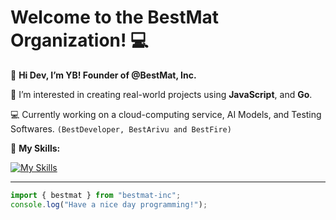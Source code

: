 # Welcome to the BestMat Organization! 💻
👋 **Hi Dev, I’m YB! Founder of @BestMat, Inc.**

👀 I’m interested in creating real-world projects using **JavaScript**, and **Go**.

💻 Currently working on a cloud-computing service, AI Models, and Testing Softwares. 
`(BestDeveloper, BestArivu and BestFire)`

📕 **My Skills:**

[![My Skills](https://skillicons.dev/icons?i=javascript,react,nodejs,ts,go,prisma,tailwind,c,rust,cpp,cs,python,java,firebase,vscode,apple,linux&perline=7)](https://skillicons.dev)

---
```javascript
import { bestmat } from "bestmat-inc";
console.log("Have a nice day programming!");
```
